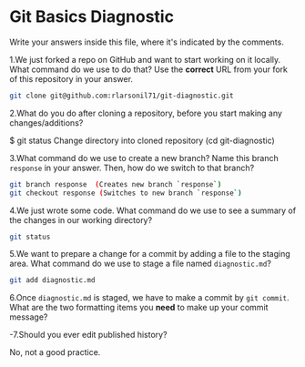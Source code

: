 # Git Basics Diagnostic

Write your answers inside this file, where it's indicated by the comments.

1.We just forked a repo on GitHub and want to start working on it locally.
What command do we use to do that? Use the **correct** URL from your fork of
this repository in your answer.

```sh
git clone git@github.com:rlarsonil71/git-diagnostic.git
```

2.What do you do after cloning a repository, before you start making any
changes/additions?

$ git status
Change directory into cloned repository (cd git-diagnostic)

3.What command do we use to create a new branch? Name this branch `response`
    in your answer. Then, how do we switch to that branch?

```sh
git branch response  (Creates new branch `response`)
git checkout response (Switches to new branch `response`)
```

4.We just wrote some code. What command do we use to see a summary of the
    changes in our working directory?

```sh
git status
```

5.We want to prepare a change for a commit by adding a file to the staging
    area. What command do we use to stage a file named `diagnostic.md`?

```sh
git add diagnostic.md
```

6.Once `diagnostic.md` is staged, we have to make a commit by `git commit`.
What are the two formatting items you **need** to make up your commit message?

<!-- Remove this comment and place your answer here. -->

-7.Should you ever edit published history?

No, not a good practice.
